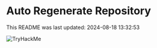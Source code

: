 # Auto Regenerate Repository

This README was last updated: 2024-08-18 13:32:53

 ![TryHackMe](https://tryhackme.com/badge/533634)